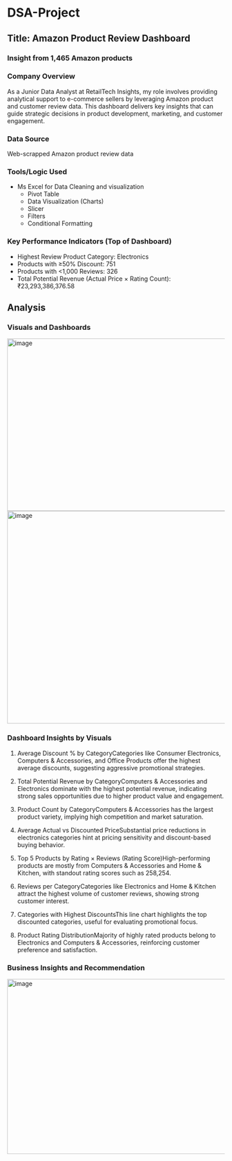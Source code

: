 # DSA-Project

## Title: Amazon Product Review Dashboard 
### Insight from 1,465 Amazon products

### Company Overview
As a Junior Data Analyst at RetailTech Insights, my role involves providing analytical support to e-commerce sellers by leveraging Amazon product and customer review data. This dashboard delivers key insights that can guide strategic decisions in product development, marketing, and customer engagement.

### Data Source
Web-scrapped Amazon product review data

### Tools/Logic Used
- Ms Excel for Data Cleaning and visualization
  - Pivot Table
  - Data Visualization (Charts)
  - Slicer
  - Filters
  - Conditional Formatting

### Key Performance Indicators (Top of Dashboard)
- Highest Review Product Category: Electronics
- Products with ≥50% Discount: 751
- Products with <1,000 Reviews: 326
- Total Potential Revenue (Actual Price × Rating Count): ₹23,293,386,376.58

## Analysis

### Visuals and Dashboards
<img width="1240" height="399" alt="image" src="https://github.com/user-attachments/assets/4f1e7fa6-0d20-4e07-928b-c4768dcbd374" />

<img width="1343" height="492" alt="image" src="https://github.com/user-attachments/assets/e3e9f09e-859c-431b-8015-a79c37001966" />

### Dashboard Insights by Visuals

1. Average Discount % by CategoryCategories like Consumer Electronics, Computers & Accessories, and Office Products offer the highest average discounts, suggesting aggressive promotional strategies.

2. Total Potential Revenue by CategoryComputers & Accessories and Electronics dominate with the highest potential revenue, indicating strong sales opportunities due to higher product value and engagement.

3. Product Count by CategoryComputers & Accessories has the largest product variety, implying high competition and market saturation.

4. Average Actual vs Discounted PriceSubstantial price reductions in electronics categories hint at pricing sensitivity and discount-based buying behavior.

5. Top 5 Products by Rating × Reviews (Rating Score)High-performing products are mostly from Computers & Accessories and Home & Kitchen, with standout rating scores such as 258,254.

6. Reviews per CategoryCategories like Electronics and Home & Kitchen attract the highest volume of customer reviews, showing strong customer interest.

7. Categories with Highest DiscountsThis line chart highlights the top discounted categories, useful for evaluating promotional focus.

8. Product Rating DistributionMajority of highly rated products belong to Electronics and Computers & Accessories, reinforcing customer preference and satisfaction.

### Business Insights and Recommendation
<img width="585" height="405" alt="image" src="https://github.com/user-attachments/assets/da31b8fc-2d17-4ac7-bb5d-9bdebd34f78b" />
